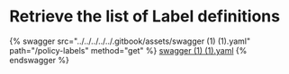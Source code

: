 # Retrieve the list of Label definitions

{% swagger src="../../../../../.gitbook/assets/swagger (1) (1).yaml" path="/policy-labels" method="get" %}
[swagger (1) (1).yaml](<../../../../../.gitbook/assets/swagger (1) (1).yaml>)
{% endswagger %}
